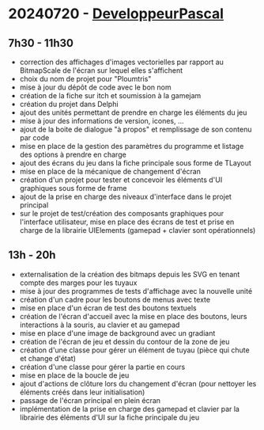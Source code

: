 # 20240720 - [DeveloppeurPascal](https://github.com/DeveloppeurPascal)

## 7h30 - 11h30

* correction des affichages d'images vectorielles par rapport au BitmapScale de l'écran sur lequel elles s'affichent
* choix du nom de projet pour "Ploumtris"
* mise à jour du dépôt de code avec le bon nom
* création de la fiche sur itch et soumission à la gamejam
* création du projet dans Delphi
* ajout des unités permettant de prendre en charge les éléments du jeu
* mise à jour des informations de version, icones, ...
* ajout de la boite de dialogue "à propos" et remplissage de son contenu par code
* mise en place de la gestion des paramètres du programme et listage des options à prendre en charge
* ajout des écrans du jeu dans la fiche principale sous forme de TLayout
* mise en place de la mécanique de changement d'écran
* création d'un projet pour tester et concevoir les éléments d'UI graphiques sous forme de frame
* ajout de la prise en charge des niveaux d'interface dans le projet principal
* sur le projet de test/création des composants graphiques pour l'interface utilisateur, mise en place des écrans de test et prise en charge de la librairie UIElements (gamepad + clavier sont opérationnels)

## 13h - 20h

* externalisation de la création des bitmaps depuis les SVG en tenant compte des marges pour les tuyaux
* mise à jour des programmes de tests d'affichage avec la nouvelle unité
* création d'un cadre pour les boutons de menus avec texte
* mise en place d'un écran de test des boutons textuels
* création de l'écran d'accueil avec la mise en place des boutons, leurs interactions à la souris, au clavier et au gamepad
* mise en place d'une image de background avec un gradiant
* création de l'écran de jeu et dessin du contour de la zone de jeu
* création d'une classe pour gérer un élément de tuyau (pièce qui chute et change d'état)
* création d'une classe pour gérer la partie en cours
* mise en place de la boucle de jeu
* ajout d'actions de clôture lors du changement d'écran (pour nettoyer les éléments créés dans leur initialisation)
* passage de l'écran principal en plein écran
* implémentation de la prise en charge des gamepad et clavier par la librairie des éléments d'UI sur la fiche principale du jeu
